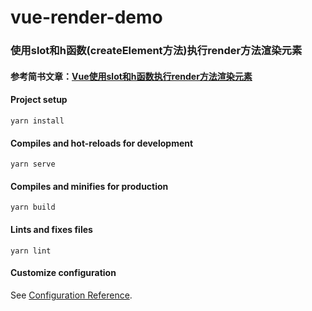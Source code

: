 # vue-render-demo 

### 使用slot和h函数(createElement方法)执行render方法渲染元素

#### 参考简书文章：[Vue使用slot和h函数执行render方法渲染元素](https://www.jianshu.com/p/25b9fef6492e?v=1679330554364)

#### Project setup
```
yarn install
```

#### Compiles and hot-reloads for development
```
yarn serve
```

#### Compiles and minifies for production
```
yarn build
```

#### Lints and fixes files
```
yarn lint
```

#### Customize configuration
See [Configuration Reference](https://cli.vuejs.org/config/).
